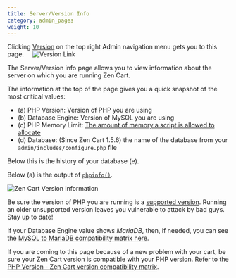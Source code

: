 ```yaml
---
title: Server/Version Info 
category: admin_pages
weight: 10
---
```


Clicking [Version](/user/admin_pages/admin_version/) on the top right Admin navigation menu gets you to this page.  &nbsp;&nbsp;&nbsp; ![Version Link](/images/skinny_version.png)

The Server/Version info page allows you to view information about the server 
on which you are running Zen Cart. 

The information at the top of the page gives you a quick snapshot of the most 
critical values: 

- (a) PHP Version: Version of PHP you are using 
- (b) Database Engine: Version of MySQL you are using 
- (c) PHP Memory Limit: [The amount of memory a script is allowed to allocate](https://www.php.net/manual/en/ini.core.php#ini.memory-limit)
- (d) Database: (Since Zen Cart 1.5.6) the name of the database from your `admin/includes/configure.php` file 

Below this is the history of your database (e).

Below (a) is the output of [`phpinfo()`](https://www.php.net/manual/en/function.phpinfo.php). 

<img src="/images/version_info_zc_156.png" alt="Zen Cart Version information" />

Be sure the version of PHP you are running is a 
[supported version](https://www.php.net/supported-versions.php). 
Running an older unsupported version leaves you vulnerable to attack 
by bad guys.  Stay up to date! 

If your Database Engine value shows *MariaDB*, 
then, if needed, you can see the 
[MySQL to MariaDB compatibility matrix here](https://mariadb.com/kb/en/mariadb-vs-mysql-compatibility/).

If you are coming to this page because of a new problem with your cart, be sure your Zen Cart version is compatible with your PHP version.  Refer to the [PHP Version - Zen Cart version compatibility matrix](/user/first_steps/server_requirements/#php-version). 
